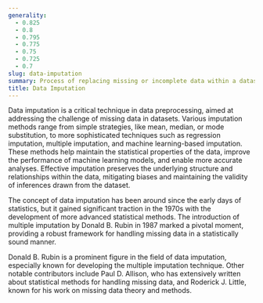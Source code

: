 ```yaml
---
generality:
  - 0.825
  - 0.8
  - 0.795
  - 0.775
  - 0.75
  - 0.725
  - 0.7
slug: data-imputation
summary: Process of replacing missing or incomplete data within a dataset with substituted values to maintain the dataset's integrity and usability.
title: Data Imputation
---
```


Data imputation is a critical technique in data preprocessing, aimed at addressing the challenge of missing data in datasets. Various imputation methods range from simple strategies, like mean, median, or mode substitution, to more sophisticated techniques such as regression imputation, multiple imputation, and machine learning-based imputation. These methods help maintain the statistical properties of the data, improve the performance of machine learning models, and enable more accurate analyses. Effective imputation preserves the underlying structure and relationships within the data, mitigating biases and maintaining the validity of inferences drawn from the dataset.

The concept of data imputation has been around since the early days of statistics, but it gained significant traction in the 1970s with the development of more advanced statistical methods. The introduction of multiple imputation by Donald B. Rubin in 1987 marked a pivotal moment, providing a robust framework for handling missing data in a statistically sound manner.

Donald B. Rubin is a prominent figure in the field of data imputation, especially known for developing the multiple imputation technique. Other notable contributors include Paul D. Allison, who has extensively written about statistical methods for handling missing data, and Roderick J. Little, known for his work on missing data theory and methods.
